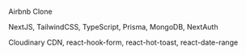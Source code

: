 Airbnb Clone

NextJS, TailwindCSS, TypeScript, Prisma, MongoDB, NextAuth

Cloudinary CDN, react-hook-form, react-hot-toast, react-date-range
